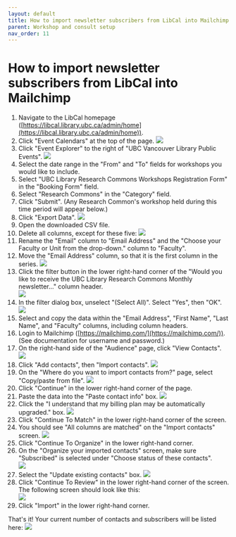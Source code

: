 ```yaml
---
layout: default
title: How to import newsletter subscribers from LibCal into Mailchimp
parent: Workshop and consult setup
nav_order: 11
---
```

# How to import newsletter subscribers from LibCal into Mailchimp
1. Navigate to the LibCal homepage ([https://libcal.library.ubc.ca/admin/home](https://libcal.library.ubc.ca/admin/home)).
2. Click "Event Calendars" at the top of the page.
![](../assets/images/event_calendars.png)
3. Click "Event Explorer" to the right of "UBC Vancouver Library Public Events".
![](../assets/images/event_explorer.png)
4. Select the date range in the "From" and "To" fields for workshops you would like to include.
5. Select "UBC Library Research Commons Workshops Registration Form" in the "Booking Form" field.
6. Select "Research Commons" in the "Category" field.
7. Click "Submit". (Any Research Common's workshop held during this time period will appear below.)
8. Click "Export Data".
![](../assets/images/event_explorer_fields.png)
9. Open the downloaded CSV file.
10. Delete all columns, except for these five:
![](../assets/images/five_columns.png)
11. Rename the "Email" column to "Email Address" and the "Choose your Faculty or Unit from the drop-down." column to "Faculty".
12. Move the "Email Address" column, so that it is the first column in the series.
![](../assets/images/five_columns_revised.png)
13. Click the filter button in the lower right-hand corner of the "Would you like to receive the UBC Library Research Commons Monthly newsletter..." column header.    
![](../assets/images/filter_button.png)
14. In the filter dialog box, unselect "(Select All)". Select "Yes", then "OK".    
![](../assets/images/filter_popup.png)
15. Select and copy the data within the "Email Address", "First Name", "Last Name", and "Faculty" columns, including column headers.
16. Login to Mailchimp ([https://mailchimp.com/](https://mailchimp.com/)). (See documentation for username and password.)
17. On the right-hand side of the "Audience" page, click "View Contacts".
![](../assets/view_contacts.png)
18. Click "Add contacts", then "Import contacts".
![](../assets/add_import_contacts.png)
19. On the "Where do you want to import contacts from?" page, select "Copy/paste from file".
![](../assets/copy_paste_file.png)
20. Click "Continue" in the lower right-hand corner of the page.
21. Paste the data into the "Paste contact info" box.
![](../assets/paste_excel.png)
22. Click the "I understand that my billing plan may be automatically upgraded." box.
![](../assets/billing_plan.png)
23. Click "Continue To Match" in the lower right-hand corner of the screen.
24. You should see "All columns are matched" on the "Import contacts" screen.
![](../assets/all_columns_matched.png)
25. Click "Continue To Organize" in the lower right-hand corner.
26. On the "Organize your imported contacts" screen, make sure "Subscribed" is selected under "Choose status of these contacts".  
![](../assets/subscribed.png)
27. Select the "Update existing contacts" box.
![](../assets/update_existing_contacts.png)
28. Click "Continue To Review" in the lower right-hand corner of the screen. The following screen should look like this:    
![](../assets/review_page.png)
29. Click "Import" in the lower right-hand corner.

That's it! Your current number of contacts and subscribers will be listed here:
![](../assets/images/subscription_number.png)
